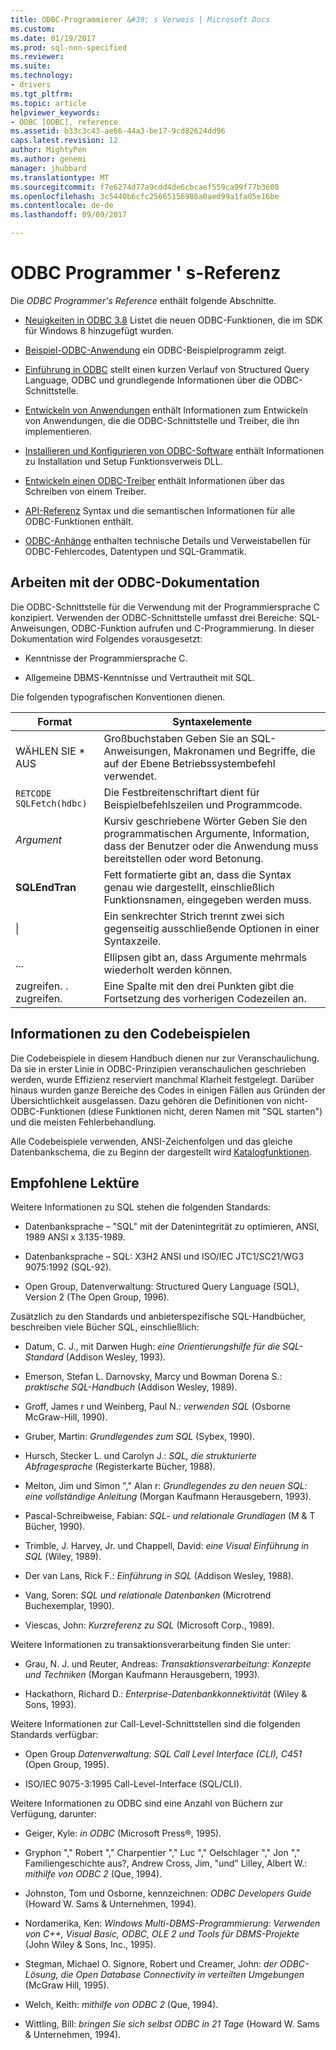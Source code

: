 ```yaml
---
title: ODBC-Programmierer &#39; s Verweis | Microsoft Docs
ms.custom: 
ms.date: 01/19/2017
ms.prod: sql-non-specified
ms.reviewer: 
ms.suite: 
ms.technology:
- drivers
ms.tgt_pltfrm: 
ms.topic: article
helpviewer_keywords:
- ODBC [ODBC], reference
ms.assetid: b33c3c43-ae66-44a3-be17-9cd82624dd96
caps.latest.revision: 12
author: MightyPen
ms.author: genemi
manager: jhubbard
ms.translationtype: MT
ms.sourcegitcommit: f7e6274d77a9cdd4de6cbcaef559ca99f77b3608
ms.openlocfilehash: 3c5440b6cfc25665156986a0aed99a1fa05e16be
ms.contentlocale: de-de
ms.lasthandoff: 09/09/2017

---
```

# <a name="odbc-programmer39s-reference"></a>ODBC Programmer &#39; s-Referenz
Die *ODBC Programmer's Reference* enthält folgende Abschnitte.  
  
-   [Neuigkeiten in ODBC 3.8](../../odbc/reference/what-s-new-in-odbc-3-8.md) Listet die neuen ODBC-Funktionen, die im SDK für Windows 8 hinzugefügt wurden.  
  
-   [Beispiel-ODBC-Anwendung](../../odbc/reference/sample-odbc-program.md) ein ODBC-Beispielprogramm zeigt.  
  
-   [Einführung in ODBC](../../odbc/reference/introduction-to-odbc.md) stellt einen kurzen Verlauf von Structured Query Language, ODBC und grundlegende Informationen über die ODBC-Schnittstelle.  
  
-   [Entwickeln von Anwendungen](../../odbc/reference/develop-app/developing-applications.md) enthält Informationen zum Entwickeln von Anwendungen, die die ODBC-Schnittstelle und Treiber, die ihn implementieren.  
  
-   [Installieren und Konfigurieren von ODBC-Software](../../odbc/reference/install/installing-and-configuring-the-odbc-software.md) enthält Informationen zu Installation und Setup Funktionsverweis DLL.  
  
-   [Entwickeln einen ODBC-Treiber](../../odbc/reference/develop-driver/developing-an-odbc-driver.md) enthält Informationen über das Schreiben von einem Treiber.  
  
-   [API-Referenz](../../odbc/reference/syntax/odbc-reference.md) Syntax und die semantischen Informationen für alle ODBC-Funktionen enthält.  
  
-   [ODBC-Anhänge](../../odbc/reference/appendixes/odbc-appendixes.md) enthalten technische Details und Verweistabellen für ODBC-Fehlercodes, Datentypen und SQL-Grammatik.  
  
## <a name="working-with-the-odbc-documentation"></a>Arbeiten mit der ODBC-Dokumentation  
 Die ODBC-Schnittstelle für die Verwendung mit der Programmiersprache C konzipiert. Verwenden der ODBC-Schnittstelle umfasst drei Bereiche: SQL-Anweisungen, ODBC-Funktion aufrufen und C-Programmierung. In dieser Dokumentation wird Folgendes vorausgesetzt:  
  
-   Kenntnisse der Programmiersprache C.  
  
-   Allgemeine DBMS-Kenntnisse und Vertrautheit mit SQL.  
  
 Die folgenden typografischen Konventionen dienen.  
  
|Format|Syntaxelemente|  
|------------|--------------|  
|WÄHLEN SIE * AUS|Großbuchstaben Geben Sie an SQL-Anweisungen, Makronamen und Begriffe, die auf der Ebene Betriebssystembefehl verwendet.|  
|`RETCODE SQLFetch(hdbc)`|Die Festbreitenschriftart dient für Beispielbefehlszeilen und Programmcode.|  
|*Argument*|Kursiv geschriebene Wörter Geben Sie den programmatischen Argumente, Information, dass der Benutzer oder die Anwendung muss bereitstellen oder word Betonung.|  
|**SQLEndTran**|Fett formatierte gibt an, dass die Syntax genau wie dargestellt, einschließlich Funktionsnamen, eingegeben werden muss.|  
|&#124;|Ein senkrechter Strich trennt zwei sich gegenseitig ausschließende Optionen in einer Syntaxzeile.|  
|...|Ellipsen gibt an, dass Argumente mehrmals wiederholt werden können.|  
|zugreifen. . zugreifen.|Eine Spalte mit den drei Punkten gibt die Fortsetzung des vorherigen Codezeilen an.|  
  
## <a name="about-the-code-examples"></a>Informationen zu den Codebeispielen  
 Die Codebeispiele in diesem Handbuch dienen nur zur Veranschaulichung. Da sie in erster Linie in ODBC-Prinzipien veranschaulichen geschrieben werden, wurde Effizienz reserviert manchmal Klarheit festgelegt. Darüber hinaus wurden ganze Bereiche des Codes in einigen Fällen aus Gründen der Übersichtlichkeit ausgelassen. Dazu gehören die Definitionen von nicht-ODBC-Funktionen (diese Funktionen nicht, deren Namen mit "SQL starten") und die meisten Fehlerbehandlung.  
  
 Alle Codebeispiele verwenden, ANSI-Zeichenfolgen und das gleiche Datenbankschema, die zu Beginn der dargestellt wird [Katalogfunktionen](../../odbc/reference/develop-app/catalog-functions.md).  
  
## <a name="recommended-reading"></a>Empfohlene Lektüre  
 Weitere Informationen zu SQL stehen die folgenden Standards:  
  
-   Datenbanksprache – "SQL" mit der Datenintegrität zu optimieren, ANSI, 1989 ANSI x 3.135-1989.  
  
-   Datenbanksprache – SQL: X3H2 ANSI und ISO/IEC JTC1/SC21/WG3 9075:1992 (SQL-92).  
  
-   Open Group, Datenverwaltung: Structured Query Language (SQL), Version 2 (The Open Group, 1996).  
  
 Zusätzlich zu den Standards und anbieterspezifische SQL-Handbücher, beschreiben viele Bücher SQL, einschließlich:  
  
-   Datum, C. J., mit Darwen Hugh: *eine Orientierungshilfe für die SQL-Standard* (Addison Wesley, 1993).  
  
-   Emerson, Stefan L. Darnovsky, Marcy und Bowman Dorena S.: *praktische SQL-Handbuch* (Addison Wesley, 1989).  
  
-   Groff, James r und Weinberg, Paul N.: *verwenden SQL* (Osborne McGraw-Hill, 1990).  
  
-   Gruber, Martin: *Grundlegendes zum SQL* (Sybex, 1990).  
  
-   Hursch, Stecker L. und Carolyn J.: *SQL, die strukturierte Abfragesprache* (Registerkarte Bücher, 1988).  
  
-   Melton, Jim und Simon "," Alan r: *Grundlegendes zu den neuen SQL: eine vollständige Anleitung* (Morgan Kaufmann Herausgebern, 1993).  
  
-   Pascal-Schreibweise, Fabian: *SQL- und relationale Grundlagen* (M & T Bücher, 1990).  
  
-   Trimble, J. Harvey, Jr. und Chappell, David: *eine Visual Einführung in SQL* (Wiley, 1989).  
  
-   Der van Lans, Rick F.: *Einführung in SQL* (Addison Wesley, 1988).  
  
-   Vang, Soren: *SQL und relationale Datenbanken* (Microtrend Buchexemplar, 1990).  
  
-   Viescas, John: *Kurzreferenz zu SQL* (Microsoft Corp., 1989).  
  
 Weitere Informationen zu transaktionsverarbeitung finden Sie unter:  
  
-   Grau, N. J. und Reuter, Andreas: *Transaktionsverarbeitung: Konzepte und Techniken* (Morgan Kaufmann Herausgebern, 1993).  
  
-   Hackathorn, Richard D.: *Enterprise-Datenbankkonnektivität* (Wiley & Sons, 1993).  
  
 Weitere Informationen zur Call-Level-Schnittstellen sind die folgenden Standards verfügbar:  
  
-   Open Group *Datenverwaltung: SQL Call Level Interface (CLI), C451* (Open Group, 1995).  
  
-   ISO/IEC 9075-3:1995 Call-Level-Interface (SQL/CLI).  
  
 Weitere Informationen zu ODBC sind eine Anzahl von Büchern zur Verfügung, darunter:  
  
-   Geiger, Kyle: *in ODBC* (Microsoft Press®, 1995).  
  
-   Gryphon "," Robert "," Charpentier "," Luc "," Oelschlager "," Jon "," Familiengeschichte aus?, Andrew Cross, Jim, "und" Lilley, Albert W.: *mithilfe von ODBC 2* (Que, 1994).  
  
-   Johnston, Tom und Osborne, kennzeichnen: *ODBC Developers Guide* (Howard W. Sams & Unternehmen, 1994).  
  
-   Nordamerika, Ken: *Windows Multi-DBMS-Programmierung: Verwenden von C++, Visual Basic, ODBC, OLE 2 und Tools für DBMS-Projekte* (John Wiley & Sons, Inc., 1995).  
  
-   Stegman, Michael O. Signore, Robert und Creamer, John: *der ODBC-Lösung, die Open Database Connectivity in verteilten Umgebungen* (McGraw Hill, 1995).  
  
-   Welch, Keith: *mithilfe von ODBC 2* (Que, 1994).  
  
-   Wittling, Bill: *bringen Sie sich selbst ODBC in 21 Tage* (Howard W. Sams & Unternehmen, 1994).
